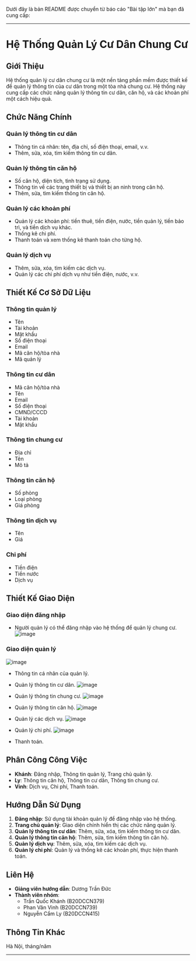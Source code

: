 Dưới đây là bản README được chuyển từ báo cáo "Bài tập lớn" mà bạn đã cung cấp:

---

# Hệ Thống Quản Lý Cư Dân Chung Cư

## Giới Thiệu

Hệ thống quản lý cư dân chung cư là một nền tảng phần mềm được thiết kế để quản lý thông tin của cư dân trong một tòa nhà chung cư. Hệ thống này cung cấp các chức năng quản lý thông tin cư dân, căn hộ, và các khoản phí một cách hiệu quả.

## Chức Năng Chính

### Quản lý thông tin cư dân
- Thông tin cá nhân: tên, địa chỉ, số điện thoại, email, v.v.
- Thêm, sửa, xóa, tìm kiếm thông tin cư dân.

### Quản lý thông tin căn hộ
- Số căn hộ, diện tích, tình trạng sử dụng.
- Thông tin về các trang thiết bị và thiết bị an ninh trong căn hộ.
- Thêm, sửa, tìm kiếm thông tin căn hộ.

### Quản lý các khoản phí
- Quản lý các khoản phí: tiền thuê, tiền điện, nước, tiền quản lý, tiền bảo trì, và tiền dịch vụ khác.
- Thống kê chi phí.
- Thanh toán và xem thống kê thanh toán cho từng hộ.

### Quản lý dịch vụ
- Thêm, sửa, xóa, tìm kiếm các dịch vụ.
- Quản lý các chi phí dịch vụ như tiền điện, nước, v.v.

## Thiết Kế Cơ Sở Dữ Liệu

### Thông tin quản lý
- Tên
- Tài khoản
- Mật khẩu
- Số điện thoại
- Email
- Mã căn hộ/tòa nhà
- Mã quản lý

### Thông tin cư dân
- Mã căn hộ/tòa nhà
- Tên
- Email
- Số điện thoại
- CMND/CCCD
- Tài khoản
- Mật khẩu

### Thông tin chung cư
- Địa chỉ
- Tên
- Mô tả

### Thông tin căn hộ
- Số phòng
- Loại phòng
- Giá phòng

### Thông tin dịch vụ
- Tên
- Giá

### Chi phí
- Tiền điện
- Tiền nước
- Dịch vụ

## Thiết Kế Giao Diện

### Giao diện đăng nhập
- Người quản lý có thể đăng nhập vào hệ thống để quản lý chung cư.
![image](https://github.com/BTLWebN22/QuanLyCuDan/assets/113308479/d22c8fce-ab3a-4b8a-9916-c886d455bfe3)

### Giao diện quản lý
![image](https://github.com/BTLWebN22/QuanLyCuDan/assets/113308479/6bbdbd8a-3696-4bbb-b28b-8f72f83d5108)

- Thông tin cá nhân của quản lý.
- Quản lý thông tin cư dân.
  ![image](https://github.com/BTLWebN22/QuanLyCuDan/assets/113308479/27657c53-bd19-43c7-b2cf-04621826b8d0)

- Quản lý thông tin chung cư.
  ![image](https://github.com/BTLWebN22/QuanLyCuDan/assets/113308479/e1f31b72-9bdc-43c4-9200-67f0c672e8d4)

- Quản lý thông tin căn hộ.
  ![image](https://github.com/BTLWebN22/QuanLyCuDan/assets/113308479/a5ec16ac-bef7-409a-811b-2fa6f8603bb4)

- Quản lý các dịch vụ.
  ![image](https://github.com/BTLWebN22/QuanLyCuDan/assets/113308479/984137fe-73ca-49aa-b387-f907d50ceda6)

- Quản lý chi phí.
  ![image](https://github.com/BTLWebN22/QuanLyCuDan/assets/113308479/044189f2-8ee7-4fe6-aaae-f9c390e59ecf)

- Thanh toán.

## Phân Công Công Việc

- **Khánh**: Đăng nhập, Thông tin quản lý, Trang chủ quản lý.
- **Ly**: Thông tin căn hộ, Thông tin cư dân, Thông tin chung cư.
- **Vinh**: Dịch vụ, Chi phí, Thanh toán.

## Hướng Dẫn Sử Dụng

1. **Đăng nhập**: Sử dụng tài khoản quản lý để đăng nhập vào hệ thống.
2. **Trang chủ quản lý**: Giao diện chính hiển thị các chức năng quản lý.
3. **Quản lý thông tin cư dân**: Thêm, sửa, xóa, tìm kiếm thông tin cư dân.
4. **Quản lý thông tin căn hộ**: Thêm, sửa, tìm kiếm thông tin căn hộ.
5. **Quản lý dịch vụ**: Thêm, sửa, xóa, tìm kiếm các dịch vụ.
6. **Quản lý chi phí**: Quản lý và thống kê các khoản phí, thực hiện thanh toán.

## Liên Hệ

- **Giảng viên hướng dẫn**: Dương Trần Đức
- **Thành viên nhóm**:
  - Trần Quốc Khánh (B20DCCN379)
  - Phan Văn Vinh (B20DCCN739)
  - Nguyễn Cẩm Ly (B20DCCN415)

## Thông Tin Khác

Hà Nội, tháng/năm

---
